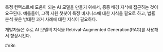 특정 컨텍스트에 도움이 되는 AI 모델을 만들기 위해서, 종종 배경 지식에 접근하는 것이 요구된다. 예를들어, 고객 지원 챗봇이 특정 비지니스에 대한 지식을 필요로 하고, 법률 분석 봇은 방대한 과거 사례에 대한 지식이 필요하다.

개발자들은 주로 AI 모델의 지식을 Retrival-Augmented Generation(RAG)를 사용해서 향상시킨다. 

#n8n 